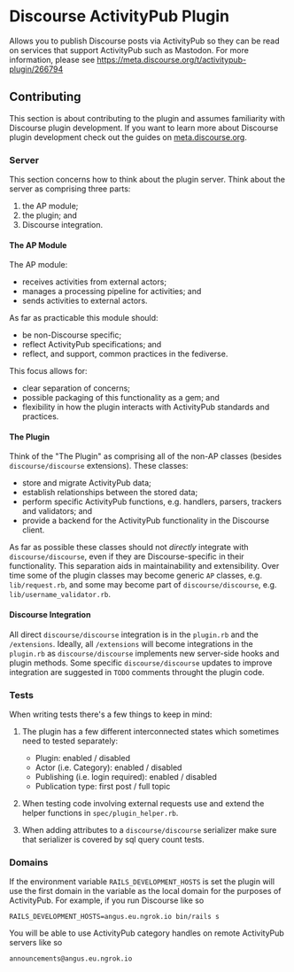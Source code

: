 # Discourse ActivityPub Plugin

Allows you to publish Discourse posts via ActivityPub so they can be read on services that support ActivityPub such as Mastodon. For more information, please see https://meta.discourse.org/t/activitypub-plugin/266794

## Contributing

This section is about contributing to the plugin and assumes familiarity with Discourse plugin development. If you want to learn more about Discourse plugin development check out the guides on [meta.discourse.org](https://meta.discourse.org/t/developing-discourse-plugins-part-1-create-a-basic-plugin/30515).

### Server

This section concerns how to think about the plugin server. Think about the server as comprising three parts:

1. the AP module;
2. the plugin; and
3. Discourse integration.

#### The AP Module

The AP module:

- receives activities from external actors;
- manages a processing pipeline for activities; and
- sends activities to external actors.

As far as practicable this module should:

- be non-Discourse specific;
- reflect ActivityPub specifications; and
- reflect, and support, common practices in the fediverse.

This focus allows for:

- clear separation of concerns;
- possible packaging of this functionality as a gem; and
- flexibility in how the plugin interacts with ActivityPub standards and practices.

#### The Plugin

Think of the "The Plugin" as comprising all of the non-AP classes (besides `discourse/discourse` extensions). These
classes:

- store and migrate ActivityPub data;
- establish relationships between the stored data;
- perform specific ActivityPub functions, e.g. handlers, parsers, trackers and validators; and
- provide a backend for the ActivityPub functionality in the Discourse client.

As far as possible these classes should not *directly* integrate with `discourse/discourse`, even if they are Discourse-specific in their functionality. This separation aids in maintainability and extensibility. Over time some of the plugin classes may become generic `AP` classes, e.g. `lib/request.rb`, and some may become part of `discourse/discourse`, e.g. `lib/username_validator.rb`.

#### Discourse Integration

All direct `discourse/discourse` integration is in the `plugin.rb` and the `/extensions`. Ideally, all `/extensions` will become integrations in the `plugin.rb` as `discourse/discourse` implements new server-side hooks and plugin methods. Some specific `discourse/discourse` updates to improve integration are suggested in `TODO` comments throught the plugin code.

### Tests

When writing tests there's a few things to keep in mind:

1. The plugin has a few different interconnected states which sometimes need to tested separately:
   - Plugin: enabled / disabled
   - Actor (i.e. Category): enabled / disabled
   - Publishing (i.e. login required): enabled / disabled
   - Publication type: first post / full topic

2. When testing code involving external requests use and extend the helper functions in `spec/plugin_helper.rb`.

3. When adding attributes to a `discourse/discourse` serializer make sure that serializer is covered by sql query count tests.

### Domains

If the environment variable `RAILS_DEVELOPMENT_HOSTS` is set the plugin will use the first domain in the variable as the local domain for the purposes of ActivityPub. For example, if you run Discourse like so

```
RAILS_DEVELOPMENT_HOSTS=angus.eu.ngrok.io bin/rails s
```

You will be able to use ActivityPub category handles on remote ActivityPub servers like so

```
announcements@angus.eu.ngrok.io
```
